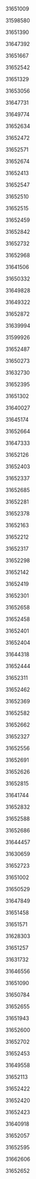 31651009

31598580

31651390

31647392

31651667

31652542

31651329

31653056

31647731

31649774

31652634

31652472

31652571

31652674

31652413

31652547

31652510

31652515

31652459

31652842

31652732

31652968

31641506

31650332

31649828

31649322

31652872

31639994

31599926

31652487

31650273

31632730

31652395

31651302

31640027

31645174

31652664

31647333

31652126

31652403

31652337

31652685

31652281

31652378

31652163

31652212

31652317

31652298

31652142

31652419

31652301

31652658

31652458

31652401

31652404

31644318

31652444

31652311

31652462

31652369

31652582

31652662

31652327

31652556

31652691

31652626

31652815

31641744

31652832

31652588

31652686

31644457

31630659

31652723

31651002

31650529

31647849

31651458

31651571

31628303

31651257

31631732

31646556

31651090

31650784

31652655

31651943

31652600

31652702

31652453

31649558

31652113

31652422

31652420

31652423

31640918

31652057

31652595

31662606

31652652

